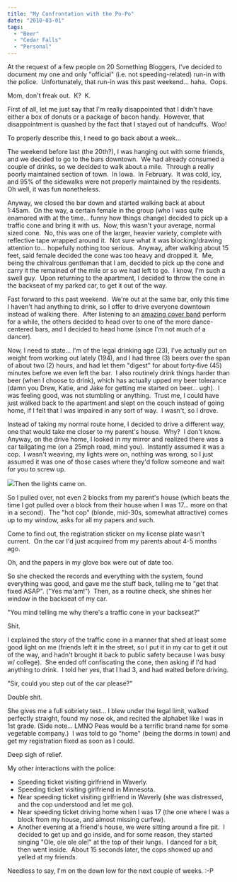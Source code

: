 ```yaml
---
title: "My Confrontation with the Po-Po"
date: "2010-03-01"
tags:
  - "Beer"
  - "Cedar Falls"
  - "Personal"
---
```


At the request of a few people on 20 Something Bloggers, I've decided to document my one and only "official" (i.e. not speeding-related) run-in with the police.  Unfortunately, that run-in was this past weekend... haha.  Oops.

Mom, don't freak out.  K?  K.

First of all, let me just say that I'm really disappointed that I didn't have either a box of donuts or a package of bacon handy.  However, that disappointment is quashed by the fact that I stayed out of handcuffs.  Woo!

To properly describe this, I need to go back about a week...

The weekend before last (the 20th?), I was hanging out with some friends, and we decided to go to the bars downtown.  We had already consumed a couple of drinks, so we decided to walk about a mile.  Through a really poorly maintained section of town.  In Iowa.  In February.  It was cold, icy, and 95% of the sidewalks were not properly maintained by the residents.  Oh well, it was fun nonetheless.

Anyway, we closed the bar down and started walking back at about 1:45am.  On the way, a certain female in the group (who I was quite enamored with at the time... funny how things change) decided to pick up a traffic cone and bring it with us.  Now, this wasn't your average, normal sized cone.  No, this was one of the larger, heavier variety, complete with reflective tape wrapped around it.  Not sure what it was blocking/drawing attention to... hopefully nothing too serious.  Anyway, after walking about 15 feet, said female decided the cone was too heavy and dropped it.  Me, being the chivalrous gentleman that I am, decided to pick up the cone and carry it the remained of the mile or so we had left to go.  I know, I'm such a swell guy.  Upon returning to the apartment, I decided to throw the cone in the backseat of my parked car, to get it out of the way.

Fast forward to this past weekend.  We're out at the same bar, only this time I haven't had anything to drink, so I offer to drive everyone downtown instead of walking there.  After listening to an [amazing cover band](http://www.myspace.com/waggmusic) perform for a while, the others decided to head over to one of the more dance-centered bars, and I decided to head home (since I'm not much of a dancer).

Now, I need to state... I'm of the legal drinking age (23), I've actually put on weight from working out lately (194), and I had three (3) beers over the span of about two (2) hours, and had let them "digest" for about forty-five (45) minutes before we even left the bar.  I also routinely drink things harder than beer (when I choose to drink), which has actually upped my beer tolerance (damn you Drew, Katie, and Jake for getting me started on beer... ugh).  I was feeling good, was not stumbling or anything.  Trust me, I could have just walked back to the apartment and slept on the couch instead of going home, if I felt that I was impaired in any sort of way.  I wasn't, so I drove.

Instead of taking my normal route home, I decided to drive a different way, one that would take me closer to my parent's house.  Why?  I don't know.  Anyway, on the drive home, I looked in my mirror and realized there was a car tailgating me (on a 25mph road, mind you).  Instantly assumed it was a cop.  I wasn't weaving, my lights were on, nothing was wrong, so I just assumed it was one of those cases where they'd follow someone and wait for you to screw up.

![](images/PoliceLights2.jpg)Then the lights came on.

So I pulled over, not even 2 blocks from my parent's house (which beats the time I got pulled over a block from their house when I was 17... more on that in a second).  The "hot cop" (blonde, mid-30s, somewhat attractive) comes up to my window, asks for all my papers and such.

Come to find out, the registration sticker on my license plate wasn't current.  On the car I'd just acquired from my parents about 4-5 months ago.

Oh, and the papers in my glove box were out of date too.

So she checked the records and everything with the system, found everything was good, and gave me the stuff back, telling me to "get that fixed ASAP". ("Yes ma'am!")  Then, as a routine check, she shines her window in the backseat of my car.

"You mind telling me why there's a traffic cone in your backseat?"

Shit.

I explained the story of the traffic cone in a manner that shed at least some good light on me (friends left it in the street, so I put it in my car to get it out of the way, and hadn't brought it back to public safety because I was busy w/ college).  She ended off confiscating the cone, then asking if I'd had anything to drink.  I told her yes, that I had 3, and had waited before driving.

"Sir, could you step out of the car please?"

Double shit.

She gives me a full sobriety test... I blew under the legal limit, walked perfectly straight, found my nose ok, and recited the alphabet like I was in 1st grade. (Side note... LMNO Peas would be a terrific brand name for some vegetable company.)  I was told to go "home" (being the dorms in town) and get my registration fixed as soon as I could.

Deep sigh of relief.

My other interactions with the police:

- Speeding ticket visiting girlfriend in Waverly.
- Speeding ticket visiting girlfriend in Minnesota.
- Near speeding ticket visiting girlfriend in Waverly (she was distressed, and the cop understood and let me go).
- Near speeding ticket driving home when I was 17 (the one where I was a block from my house, and almost missing curfew).
- Another evening at a friend's house, we were sitting around a fire pit.  I decided to get up and go inside, and for some reason, they started singing "Ole, ole ole ole!" at the top of their lungs.  I danced for a bit, then went inside.  About 15 seconds later, the cops showed up and yelled at my friends.

Needless to say, I'm on the down low for the next couple of weeks. :-P
